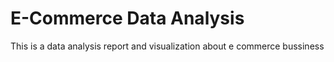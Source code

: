 # E-Commerce Data Analysis
 This is a data analysis report and visualization about e commerce bussiness

